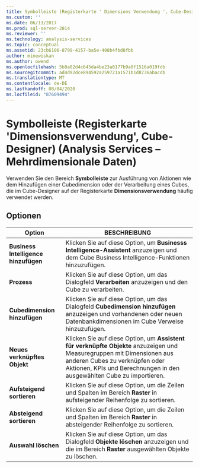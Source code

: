 ```yaml
---
title: Symbolleiste (Registerkarte ' Dimensions Verwendung ', Cube-Designer) (Analysis Services-Mehrdimensionale Daten) | Microsoft-Dokumentation
ms.custom: ''
ms.date: 06/13/2017
ms.prod: sql-server-2014
ms.reviewer: ''
ms.technology: analysis-services
ms.topic: conceptual
ms.assetid: 23cb6106-8799-4157-ba5e-408b4fbd8fbb
author: minewiskan
ms.author: owend
ms.openlocfilehash: 5b8a02d4c645da4be23a0177b9a0f1516a019fdb
ms.sourcegitcommit: ad4d92dce894592a259721a1571b1d8736abacdb
ms.translationtype: MT
ms.contentlocale: de-DE
ms.lasthandoff: 08/04/2020
ms.locfileid: "87609494"
---
```

# <a name="toolbar-dimension-usage-tab-cube-designer-analysis-services---multidimensional-data"></a>Symbolleiste (Registerkarte 'Dimensionsverwendung', Cube-Designer) (Analysis Services – Mehrdimensionale Daten)
  Verwenden Sie den Bereich **Symbolleiste** zur Ausführung von Aktionen wie dem Hinzufügen einer Cubedimension oder der Verarbeitung eines Cubes, die im Cube-Designer auf der Registerkarte **Dimensionsverwendung** häufig verwendet werden.  
  
## <a name="options"></a>Optionen  
  
|Option|BESCHREIBUNG|  
|------------|-----------------|  
|**Business Intelligence hinzufügen**|Klicken Sie auf diese Option, um **Businesss Intelligence-Assistent** anzuzeigen und dem Cube Business Intelligence-Funktionen hinzuzufügen.|  
|**Prozess**|Klicken Sie auf diese Option, um das Dialogfeld **Verarbeiten** anzuzeigen und den Cube zu verarbeiten.|  
|**Cubedimension hinzufügen**|Klicken Sie auf diese Option, um das Dialogfeld **Cubedimension hinzufügen** anzuzeigen und vorhandenen oder neuen Datenbankdimensionen im Cube Verweise hinzuzufügen.|  
|**Neues verknüpftes Objekt**|Klicken Sie auf diese Option, um **Assistent für verknüpfte Objekte** anzuzeigen und Measuregruppen mit Dimensionen aus anderen Cubes zu verknüpfen oder Aktionen, KPIs und Berechnungen in den ausgewählten Cube zu importieren.|  
|**Aufsteigend sortieren**|Klicken Sie auf diese Option, um die Zeilen und Spalten im Bereich **Raster** in aufsteigender Reihenfolge zu sortieren.|  
|**Absteigend sortieren**|Klicken Sie auf diese Option, um die Zeilen und Spalten im Bereich **Raster** in absteigender Reihenfolge zu sortieren.|  
|**Auswahl löschen**|Klicken Sie auf diese Option, um das Dialogfeld **Objekte löschen** anzuzeigen und die im Bereich **Raster** ausgewählten Objekte zu löschen.|  
  
  
